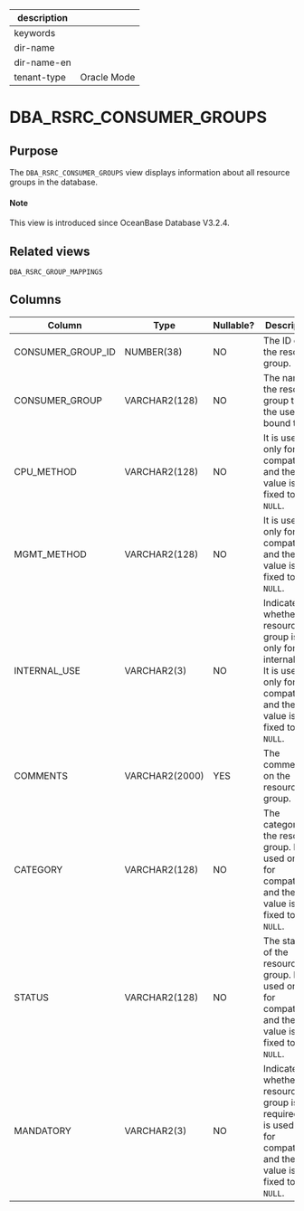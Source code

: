 | description ||
|---|---|
| keywords ||
| dir-name ||
| dir-name-en ||
| tenant-type | Oracle Mode |

# DBA_RSRC_CONSUMER_GROUPS

## Purpose

The `DBA_RSRC_CONSUMER_GROUPS` view displays information about all resource groups in the database.

<main id="notice" type='explain'>
  <h4>Note</h4>
  <p>This view is introduced since OceanBase Database V3.2.4. </p>
</main>

## Related views

`DBA_RSRC_GROUP_MAPPINGS`

## Columns

| Column | Type | Nullable? | Description |
|-------------------|----------------|------------|--------------------------------------|
| CONSUMER_GROUP_ID | NUMBER(38) | NO | The ID of the resource group.  |
| CONSUMER_GROUP | VARCHAR2(128) | NO | The name of the resource group that the user is bound to.  |
| CPU_METHOD | VARCHAR2(128) | NO | It is used only for compatibility and the value is fixed to `NULL`.  |
| MGMT_METHOD | VARCHAR2(128) | NO | It is used only for compatibility and the value is fixed to `NULL`.  |
| INTERNAL_USE | VARCHAR2(3) | NO | Indicates whether the resource group is only for internal use. It is used only for compatibility and the value is fixed to `NULL`.  |
| COMMENTS | VARCHAR2(2000) | YES | The comments on the resource group.  |
| CATEGORY | VARCHAR2(128) | NO | The category of the resource group. It is used only for compatibility and the value is fixed to `NULL`.  |
| STATUS | VARCHAR2(128) | NO | The status of the resource group. It is used only for compatibility and the value is fixed to `NULL`.  |
| MANDATORY | VARCHAR2(3) | NO | Indicates whether the resource group is required. It is used only for compatibility and the value is fixed to `NULL`.  |
